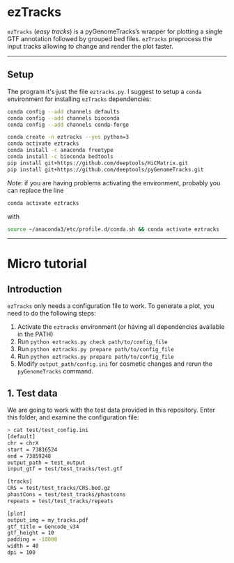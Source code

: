 # ezTracks
`ezTracks` (*easy tracks*) is a pyGenomeTracks’s wrapper for plotting a single GTF annotation followed by grouped bed files. `ezTracks` preprocess the input tracks allowing to change and render the plot faster.

---
## Setup
The program it's just the file `eztracks.py`. I suggest to setup a `conda` environment for installing `ezTracks` dependencies:

```bash
conda config --add channels defaults
conda config --add channels bioconda
conda config --add channels conda-forge

conda create -n eztracks --yes python=3
conda activate eztracks
conda install -c anaconda freetype
conda install -c bioconda bedtools
pip install git+https://github.com/deeptools/HiCMatrix.git
pip install git+https://github.com/deeptools/pyGenomeTracks.git
```

*Note*: if you are having problems activating the environment, probably you can replace the line 
```bash
conda activate eztracks
````
with
```bash
source ~/anaconda3/etc/profile.d/conda.sh && conda activate eztracks
```

---
# Micro tutorial
## Introduction
`ezTracks` only needs a configuration file to work. To generate a plot, you need to do the following steps:
1. Activate the `eztracks` environment (or having all dependencies available in the PATH)
2. Run `python eztracks.py check path/to/config_file`
3. Run `python eztracks.py prepare path/to/config_file`
4. Run `python eztracks.py prepare path/to/config_file`
5. Modify `output_path/config.ini` for cosmetic changes and rerun the `pyGenomeTracks` command.
## 1. Test data
We are going to work with the test data provided in this repository. Enter this folder, and examine the configuration file:
```bash
> cat test/test_config.ini
[default]
chr = chrX
start = 73816524
end = 73859248
output_path = test_output
input_gtf = test/test_tracks/test.gtf

[tracks]
CRS = test/test_tracks/CRS.bed.gz
phastCons = test/test_tracks/phastcons
repeats = test/test_tracks/repeats

[plot]
output_img = my_tracks.pdf
gtf_title = Gencode_v34
gtf_height = 10
padding = -10000
width = 40
dpi = 100
```
